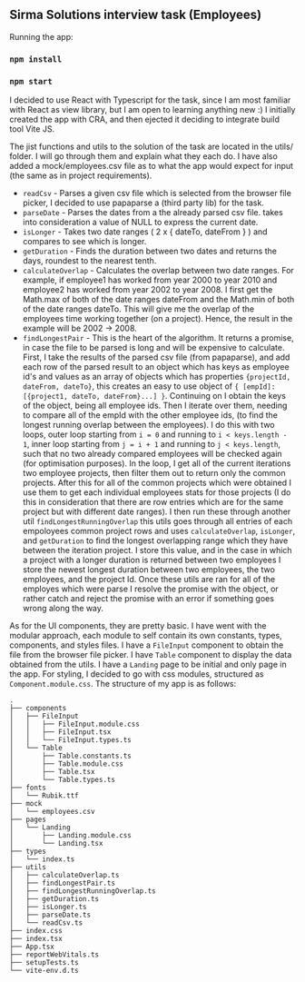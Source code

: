 ## Sirma Solutions interview task (Employees)

Running the app:

### `npm install`

### `npm start`

I decided to use React with Typescript for the task, since I am most familiar with React as view library, but I am open to learning anything new :) I initially created the app with CRA, and then ejected it deciding to integrate build tool Vite JS.

The jist functions and utils to the solution of the task are located in the utils/ folder. I will go through them and explain what they each do. I have also added a mock/employees.csv file as to what the app would expect for input (the same as in project requirements).

- `readCsv` - Parses a given csv file which is selected from the browser file picker, I decided to use papaparse a (third party lib) for the task.
- `parseDate` - Parses the dates from a the already parsed csv file. takes into consideration a value of NULL to express the current date.
- `isLonger` - Takes two date ranges ( 2 x { dateTo, dateFrom } ) and compares to see which is longer.
- `getDuration` - Finds the duration between two dates and returns the days, roundest to the nearest tenth.
- `calculateOverlap` - Calculates the overlap between two date ranges. For example, if employee1 has worked from year 2000 to year 2010 and employee2 has worked from year 2002 to year 2008. I first get the Math.max of both of the date ranges dateFrom and the Math.min of both of the date ranges dateTo. This will give me the overlap of the employees time working together (on a project). Hence, the result in the example will be 2002 -> 2008.
- `findLongestPair` - This is the heart of the algorithm. It returns a promise, in case the file to be parsed is long and will be expensive to calculate. First, I take the results of the parsed csv file (from papaparse), and add each row of the parsed result to an object which has keys as employee id's and values as an array of objects which has properties `{projectId, dateFrom, dateTo}`, this creates an easy to use object of `{ [empId]: [{project1, dateTo, dateFrom}...] }`. Continuing on I obtain the keys of the object, being all employee ids. Then I iterate over them, needing to compare all of the empId with the other employee ids, (to find the longest running overlap between the employees). I do this with two loops, outer loop starting from `i = 0` and running to `i < keys.length - 1`, inner loop starting from `j = i + 1` and running to `j < keys.length`, such that no two already compared employees will be checked again (for optimisation purposes). In the loop, I get all of the current iterations two employee projects, then filter them out to return only the common projects. After this for all of the common projects which were obtained I use them to get each individual employees stats for those projects (I do this in consideration that there are row entries which are for the same project but with different date ranges). I then run these through another util `findLongestRunningOverlap` this utils goes through all entries of each empoloyees common project rows and uses `calculateOverlap`, `isLonger`, and `getDuration` to find the longest overlapping range which they have between the iteration project. I store this value, and in the case in which a project with a longer duration is returned between two employees I store the newest longest duration between two employees, the two employees, and the project Id. Once these utils are ran for all of the employes which were parse I resolve the promise with the object, or rather catch and reject the promise with an error if something goes wrong along the way.

As for the UI components, they are pretty basic. I have went with the modular approach, each module to self contain its own constants, types, components, and styles files.  I have a `FileInput` component to obtain the file from the browser file picker. I have `Table` component to display the data obtained from the utils. I have a `Landing` page to be initial and only page in the app. For styling, I decided to go with css modules, structured as `Component.module.css`. The structure of my app is as follows:

```
.
├── components
│   ├── FileInput
│   │   ├── FileInput.module.css
│   │   ├── FileInput.tsx
│   │   └── FileInput.types.ts
│   └── Table
│       ├── Table.constants.ts
│       ├── Table.module.css
│       ├── Table.tsx
│       └── Table.types.ts
├── fonts
│   └── Rubik.ttf
├── mock
│   └── employees.csv
├── pages
│   └── Landing
│       ├── Landing.module.css
│       └── Landing.tsx
├── types
│   └── index.ts
├── utils
│   ├── calculateOverlap.ts
│   ├── findLongestPair.ts
│   ├── findLongestRunningOverlap.ts
│   ├── getDuration.ts
│   ├── isLonger.ts
│   ├── parseDate.ts
│   └── readCsv.ts
├── index.css
├── index.tsx
├── App.tsx
├── reportWebVitals.ts
├── setupTests.ts
└── vite-env.d.ts
```
